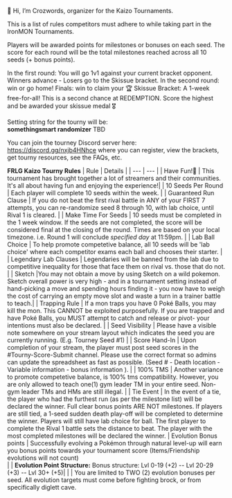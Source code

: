 👋 Hi, I’m Crozwords, organizer for the Kaizo Tournaments. 

This is a list of rules competitors must adhere to while taking part in the IronMON Tournaments.

Players will be awarded points for milestones or bonuses on each seed. The score for each round will be the total milestones reached across all 10 seeds (+ bonus points).

In the first round: You will go 1v1 against your current bracket opponent. Winners advance - Losers go to the Skissue bracket. 
In the second round: win or go home!
Finals: win to claim your 🏆
Skissue Bracket: A 1-week free-for-all! This is a second chance at REDEMPTION. Score the highest and be awarded your skissue medal 🎖️

Setting string for the tourny will be: <br> **somethingsmart randomizer** TBD  <br>

You can join the tourney Discord server here: https://discord.gg/nxjb4HNhce where you can register, view the brackets, get tourny resources, see the FAQs, etc.

**FRLG Kaizo Tourny Rules** 
| Rule | Details |
| --- | --- |
| Have Fun!🙂 | This tournament has brought together a lot of streamers and their communities. It's all about having fun and enjoying the experience!|
| 10 Seeds Per Round | 	Each player will complete 10 seeds within the week. |
| Guaranteed Run Clause | If you do not beat the first rival battle in ANY of your FIRST 7 attempts, you can re-randomize seed 8 through 10, with lab choice, until Rival 1 is cleared. |
| Make Time For Seeds | 10 seeds must be completed in the 1 week window. If the seeds are not completed, the score will be considered final at the closing of the round. Times are based on your local timezone. i.e. Round 1 will conclude *specified day* at 11:59pm. |
| Lab Ball Choice | 	To help promote competetive balance, all 10 seeds will be 'lab choice' where each competitor exams each ball and chooses their starter. |
| Legendary Lab Clauses | Legendaries will be banned from the lab due to competitive inequality for those that face them on rival vs. those that do not. |
| Sketch |You may not obtain a move by using Sketch on a wild pokemon. Sketch overall power is very high - and in a tournament setting instead of hand-picking a move and spending hours finding it - you now have to weigh the cost of carrying an empty move slot and waste a turn in a trainer battle to teach.|
| Trapping Rule | If a mon traps you have 0 Poké Balls, you may kill the mon. This CANNOT be exploited purposefully. If you are trapped and have Poké Balls, you MUST attempt to catch and release or pivot- your intentions must also be declared. |
| Seed Visibility | 	Please have a visible note somewhere on your stream layout which indicates the seed you are currently running. (E.g. Tourney Seed #1) |
| Score Hand-In | 	Upon completion of your stream, the player must post seed scores in the #Tourny-Score-Submit channel. Please use the correct format so admins can update the spreadsheet as fast as possible. (Seed # - Death location - Variable information - bonus information ). |
| 100% TMS | 	Another variance to promote competetive balance, is 100% tms compatibility. However, you are only allowed to teach one(1) gym leader TM in your entire seed. Non-gym leader TMs and HMs are still illegal. |
| Tie Event | 	In the event of a tie, the player who had the furthest run (as per the milestone list) will be declared the winner. Full clear bonus points ARE NOT milestones. If players are still tied, a 1-seed sudden death play-off will be completed to determine the winner. Players will still have lab choice for ball. The first player to complete the Rival 1 battle sets the distance to beat. The player with the most completed milestones will be declared the winner. 
| Evolution Bonus points | Successfully evolving a Pokémon through natural level-up  will earn you bonus points towards your tournament score (Items/Friendship evolutions will not count)  
|                        | **Evolution Point Structure:** Bonus structure: Lvl 0-19 (+2) -- Lvl 20-29 (+3) -- Lvl 30+ (+5)|
|                        | You are limited to TWO (2) evolution bonuses per seed. All evolution targets must come before fighting brock, or from specifically diglett cave. 
